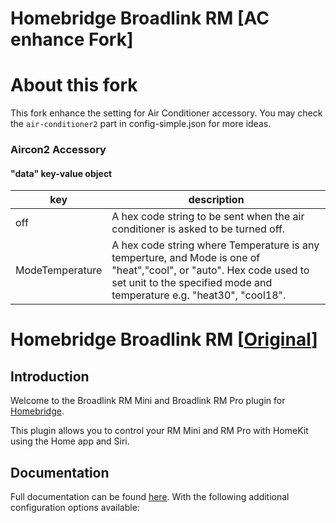 # Homebridge Broadlink RM [AC enhance Fork]

# About this fork

This fork enhance the setting for Air Conditioner accessory. You may check the `air-conditioner2` part in config-simple.json for more ideas.

### Aircon2 Accessory

#### "data" key-value object

key | description
--- | -----------
off | A hex code string to be sent when the air conditioner is asked to be turned off.
ModeTemperature | A hex code string where Temperature is any temperture, and Mode is one of "heat","cool", or "auto". Hex code used to set unit to the specified mode and temperature e.g. "heat30", "cool18".


# Homebridge Broadlink RM [[Original](https://github.com/lprhodes/homebridge-broadlink-rm)]

## Introduction
Welcome to the Broadlink RM Mini and Broadlink RM Pro plugin for [Homebridge](https://github.com/nfarina/homebridge).

This plugin allows you to control your RM Mini and RM Pro with HomeKit using the Home app and Siri.

## Documentation

Full documentation can be found [here](https://lprhodes.github.io/slate/). With the following additional configuration options available:
